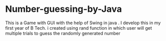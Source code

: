 # Number-guessing-by-Java
This is a Game  with GUI with the help  of Swing in java . I develop this in my first year of B Tech. i created using rand function in which  user will get multiple trials to  guess the randomly  generated number
